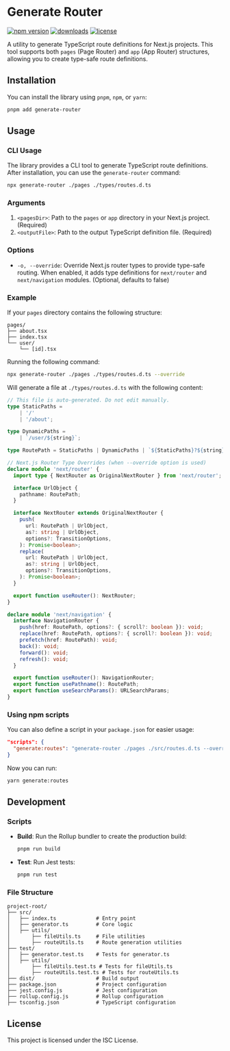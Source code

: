 # Generate Router

[![npm version](https://badge.fury.io/js/generate-router.svg)][npm_url]
[![downloads](https://img.shields.io/npm/dt/generate-router.svg)][npm_url]
[![license](https://img.shields.io/npm/l/generate-router.svg)][npm_url]

[npm_url]: https://www.npmjs.com/package/generate-router

A utility to generate TypeScript route definitions for Next.js projects. This tool supports both `pages` (Page Router) and `app` (App Router) structures, allowing you to create type-safe route definitions.

## Installation

You can install the library using `pnpm`, `npm`, or `yarn`:

```bash
pnpm add generate-router
```

## Usage

### CLI Usage

The library provides a CLI tool to generate TypeScript route definitions. After installation, you can use the `generate-router` command:

```bash
npx generate-router ./pages ./types/routes.d.ts
```

### Arguments

1. `<pagesDir>`: Path to the `pages` or `app` directory in your Next.js project. (Required)
2. `<outputFile>`: Path to the output TypeScript definition file. (Required)

### Options

- `-o, --override`: Override Next.js router types to provide type-safe routing. When enabled, it adds type definitions for `next/router` and `next/navigation` modules. (Optional, defaults to false)

### Example

If your `pages` directory contains the following structure:

```
pages/
├── about.tsx
├── index.tsx
└── user/
    └── [id].tsx
```

Running the following command:

```bash
npx generate-router ./pages ./types/routes.d.ts --override
```

Will generate a file at `./types/routes.d.ts` with the following content:

```typescript
// This file is auto-generated. Do not edit manually.
type StaticPaths =
    | '/'
    | '/about';

type DynamicPaths =
    | `/user/${string}`;

type RoutePath = StaticPaths | DynamicPaths | `${StaticPaths}?${string}`;

// Next.js Router Type Overrides (when --override option is used)
declare module 'next/router' {
  import type { NextRouter as OriginalNextRouter } from 'next/router';

  interface UrlObject {
    pathname: RoutePath;
  }

  interface NextRouter extends OriginalNextRouter {
    push(
      url: RoutePath | UrlObject,
      as?: string | UrlObject,
      options?: TransitionOptions,
    ): Promise<boolean>;
    replace(
      url: RoutePath | UrlObject,
      as?: string | UrlObject,
      options?: TransitionOptions,
    ): Promise<boolean>;
  }

  export function useRouter(): NextRouter;
}

declare module 'next/navigation' {
  interface NavigationRouter {
    push(href: RoutePath, options?: { scroll?: boolean }): void;
    replace(href: RoutePath, options?: { scroll?: boolean }): void;
    prefetch(href: RoutePath): void;
    back(): void;
    forward(): void;
    refresh(): void;
  }

  export function useRouter(): NavigationRouter;
  export function usePathname(): RoutePath;
  export function useSearchParams(): URLSearchParams;
}
```

### Using npm scripts

You can also define a script in your `package.json` for easier usage:

```json
"scripts": {
  "generate:routes": "generate-router ./pages ./src/routes.d.ts --override"
}
```

Now you can run:

```bash
yarn generate:routes
```

## Development

### Scripts

- **Build**: Run the Rollup bundler to create the production build:
  ```bash
  pnpm run build
  ```
- **Test**: Run Jest tests:
  ```bash
  pnpm run test
  ```

### File Structure

```
project-root/
├── src/
│   ├── index.ts             # Entry point
│   ├── generator.ts         # Core logic
│   ├── utils/
│       ├── fileUtils.ts     # File utilities
│       ├── routeUtils.ts    # Route generation utilities
├── test/
│   ├── generator.test.ts    # Tests for generator.ts
│   ├── utils/
│       ├── fileUtils.test.ts # Tests for fileUtils.ts
│       ├── routeUtils.test.ts # Tests for routeUtils.ts
├── dist/                    # Build output
├── package.json             # Project configuration
├── jest.config.js           # Jest configuration
├── rollup.config.js         # Rollup configuration
├── tsconfig.json            # TypeScript configuration
```

## License

This project is licensed under the ISC License.